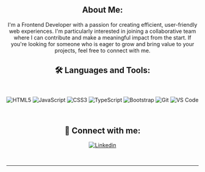 




<div align="center">

##  About Me:

I'm a Frontend Developer with a passion for creating efficient, user-friendly web experiences. I'm particularly interested in joining a collaborative team where I can contribute and make a meaningful impact from the start. If you're looking for someone who is eager to grow and bring value to your projects, feel free to connect with me. 

## 🛠️ Languages and Tools:

<br />

![HTML5](https://user-images.githubusercontent.com/79704324/229188830-f442a259-1ee1-45cb-962c-54b8d102d1cb.png)
![JavaScript](https://user-images.githubusercontent.com/79704324/229189011-9af71164-dc50-4f40-8283-0b64b522ac00.png)
![CSS3](https://user-images.githubusercontent.com/79704324/229188522-631f8e71-aff0-47d4-8177-658a2e62190e.png)
![TypeScript](https://user-images.githubusercontent.com/79704324/229195304-802e9b51-1480-4b2f-b589-edf8b4b21b58.svg)
![Bootstrap](https://user-images.githubusercontent.com/79704324/229193933-ccfb6478-fbba-4942-b58e-f014558695bd.png)
![Git](https://user-images.githubusercontent.com/79704324/229192648-b9caade7-c1db-4ea2-b4db-5df39f3a8cef.png)
![VS Code](https://user-images.githubusercontent.com/79704324/229194630-4aea45b4-dae4-40ac-8579-28dc015b0f8a.png)

<br />

## 🔗 Connect with me:

 [![Linkedin](https://img.shields.io/badge/linkedin-7cebf5?color=2DD4B9&style=for-the-badge&logo=linkedin&logoColor=black)](https://www.linkedin.com/in/ahmad-nazar-web-developer/)

<br />







---
